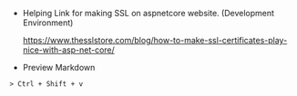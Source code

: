 - Helping Link for making SSL on aspnetcore website. (Development Environment)

    https://www.thesslstore.com/blog/how-to-make-ssl-certificates-play-nice-with-asp-net-core/

- Preview Markdown 
```
> Ctrl + Shift + v